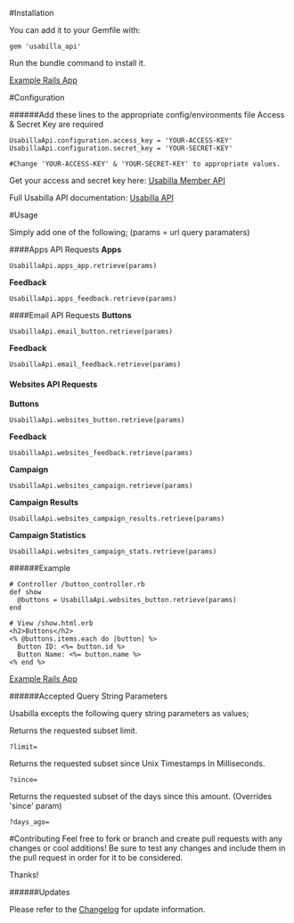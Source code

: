 #Installation

You can add it to your Gemfile with:
```
gem 'usabilla_api'
```
Run the bundle command to install it.

[Example Rails App](https://github.com/JMolinaro/usabilla_api_example)

#Configuration

######Add these lines to the appropriate config/environments file
Access & Secret Key are required
```
UsabillaApi.configuration.access_key = 'YOUR-ACCESS-KEY'
UsabillaApi.configuration.secret_key = 'YOUR-SECRET-KEY'

#Change 'YOUR-ACCESS-KEY' & 'YOUR-SECRET-KEY' to appropriate values.
```
Get your access and secret key here: [Usabilla Member API](https://usabilla.com/member/api)

Full Usabilla API documentation: [Usabilla API](https://usabilla.com/api)

#Usage

Simply add one of the following;
(params = url query paramaters)

####Apps API Requests
**Apps**
```
UsabillaApi.apps_app.retrieve(params)
```
**Feedback**
```
UsabillaApi.apps_feedback.retrieve(params)
```

####Email API Requests
**Buttons**
```
UsabillaApi.email_button.retrieve(params)
```
**Feedback**
```
UsabillaApi.email_feedback.retrieve(params)
```

#### Websites API Requests
**Buttons**
```
UsabillaApi.websites_button.retrieve(params)
```
**Feedback**
```
UsabillaApi.websites_feedback.retrieve(params)
```
**Campaign**
```
UsabillaApi.websites_campaign.retrieve(params)
```
**Campaign Results**
```
UsabillaApi.websites_campaign_results.retrieve(params)
```
**Campaign Statistics**
```
UsabillaApi.websites_campaign_stats.retrieve(params)
```

######Example
```
# Controller /button_controller.rb
def show
  @buttons = UsabillaApi.websites_button.retrieve(params)
end
```
```
# View /show.html.erb
<h2>Buttons</h2>
<% @buttons.items.each do |button| %>
  Button ID: <%= button.id %>
  Button Name: <%= button.name %>
<% end %>
```
[Example Rails App](https://github.com/JMolinaro/usabilla_api_example)

######Accepted Query String Parameters

Usabilla excepts the following query string parameters as values;

Returns the requested subset limit.
```
?limit=
```
Returns the requested subset since Unix Timestamps In Milliseconds.
```
?since= 
```
Returns the requested subset of the days since this amount. (Overrides 'since' param)
```
?days_ago= 
```

#Contributing
Feel free to fork or branch and create pull requests with any changes or cool additions!
Be sure to test any changes and include them in the pull request in order for it to be considered.

Thanks!


######Updates

Please refer to the [Changelog](https://github.com/JMolinaro/usabilla_api/blob/master/CHANGELOG.md) for update information.
